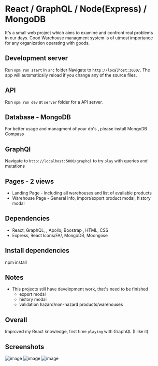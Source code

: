 # React / GraphQL / Node(Express) / MongoDB

It's a small web project which aims to examine and confront real problems in our days. Good Warehouse managment system is of utmost importance for any organization operating with goods. 


## Development server

Run `npm run start` in `src` folder Navigate to `http://localhost:3000/`. The app will automatically reload if you change any of the source files.

## API

Run `npm run dev` at `server` folder for a API server.

## Database - MongoDB
For better usage and managment of your db's , please install MongoDB Compass 

## GraphQl

Navigate to `http://localhost:5000/graphql` to try `play` with queries and mutations

## Pages - 2 views

- Landing Page - Including all warehouses and list of available products
- Warehouse Page - General info, import/export product modal, history modal

## Dependencies

- React, GraphQL, , Apollo, Boostrap , HTML, CSS
- Express, React Icons/FA/, MongoDB, Moongose

## Install dependencies

npm install

## Notes

- This projects still have development work, that's need to be finished
  - export modal
  - history modal
  - validation hazard/non-hazard products/warehouses

## Overall

Improved my React knowledge, first time `playing` with GraphQL (I like it)

## Screenshots
![image](https://user-images.githubusercontent.com/82669922/236786197-9a053ca9-aa08-4de2-8402-99c377c1ccd0.png)
![image](https://user-images.githubusercontent.com/82669922/236786278-c5100c0d-d247-446e-8b96-a33dc1c9ccf5.png)
![image](https://user-images.githubusercontent.com/82669922/236786352-346ba38b-3b99-4207-a682-c3563ab48655.png)


